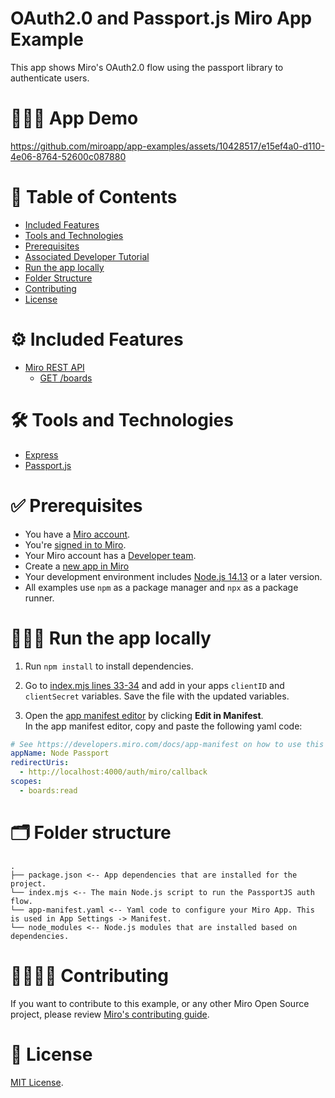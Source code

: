 # OAuth2.0 and Passport.js Miro App Example

This app shows Miro's OAuth2.0 flow using the passport library to authenticate users.

# 👨🏻‍💻 App Demo

https://github.com/miroapp/app-examples/assets/10428517/e15ef4a0-d110-4e06-8764-52600c087880

# 📒 Table of Contents

- [Included Features](#features)
- [Tools and Technologies](#tools)
- [Prerequisites](#prerequisites)
- [Associated Developer Tutorial](#tutorial)
- [Run the app locally](#run)
- [Folder Structure](#folder)
- [Contributing](#contributing)
- [License](#license)

# ⚙️ Included Features <a name="features"></a>

- [Miro REST API](https://developers.miro.com/docs/web-sdk-reference)
  - [GET /boards](https://developers.miro.com/reference/get-boards)

# 🛠️ Tools and Technologies <a name="tools"></a>

- [Express](https://expressjs.com/)
- [Passport.js](https://www.passportjs.org/)

# ✅ Prerequisites <a name="prerequisites"></a>

- You have a [Miro account](https://miro.com/signup/).
- You're [signed in to Miro](https://miro.com/login/).
- Your Miro account has a [Developer team](https://developers.miro.com/docs/create-a-developer-team).
- Create a [new app in Miro](https://miro.com/app/settings/user-profile/apps)
- Your development environment includes [Node.js 14.13](https://nodejs.org/en/download) or a later version.
- All examples use `npm` as a package manager and `npx` as a package runner.

# 🏃🏽‍♂️ Run the app locally <a name="run"></a>

1. Run `npm install` to install dependencies.

2. Go to [index.mjs lines 33-34](https://github.com/miroapp/app-examples/blob/main/examples/node-passport-oauth/index.mjs#L33-L34)
   and add in your apps `clientID` and `clientSecret` variables. Save the file with the updated variables.

3. Open the [app manifest editor](https://developers.miro.com/docs/manually-create-an-app#step-2-configure-your-app-in-miro) by clicking **Edit in Manifest**. \
   In the app manifest editor, copy and paste the following yaml code:

```yaml
# See https://developers.miro.com/docs/app-manifest on how to use this
appName: Node Passport
redirectUris:
  - http://localhost:4000/auth/miro/callback
scopes:
  - boards:read
```

# 🗂️ Folder structure <a name="folder"></a>

```
.
├── package.json <-- App dependencies that are installed for the project.
└── index.mjs <-- The main Node.js script to run the PassportJS auth flow.
└── app-manifest.yaml <-- Yaml code to configure your Miro App. This is used in App Settings -> Manifest.
└── node_modules <-- Node.js modules that are installed based on dependencies.
```

# 🫱🏻‍🫲🏽 Contributing <a name="contributing"></a>

If you want to contribute to this example, or any other Miro Open Source project, please review [Miro's contributing guide](https://github.com/miroapp/app-examples/blob/main/CONTRIBUTING.md).

# 🪪 License <a name="license"></a>

[MIT License](https://github.com/miroapp/app-examples/blob/main/LICENSE).
